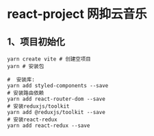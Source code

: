 # react-project 网抑云音乐

## 1、项目初始化

```
yarn create vite # 创建空项目
yarn # 安装包

#  安装库:
yarn add styled-components --save
# 安装路由依赖
yarn add react-router-dom --save
# 安装reduxjs/toolkit
yarn add @reduxjs/toolkit --save
# 安装react-redux
yarn add react-redux --save

```
